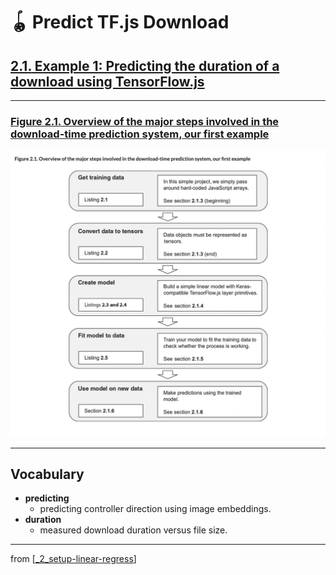 # 🪀 Predict TF.js Download

## [**2.1.** Example 1: Predicting the duration of a download using TensorFlow.js](https://livebook.manning.com/book/deep-learning-with-javascript/chapter-2/7)

---

### [**Figure 2.1.** Overview of the major steps involved in the download-time prediction system, our first example](https://livebook.manning.com/book/deep-learning-with-javascript/chapter-2/ch02fig01)

<img src="../../../assets/figures/Figure_2-1.png"/>

---

## **Vocabulary**

- **predicting**
  - predicting controller direction using image embeddings.
- **duration**
  - measured download duration versus file size.

---

from [[_2_setup-linear-regress]]

[//begin]: # "Autogenerated link references for markdown compatibility"
[_2_setup-linear-regress]: ../_2_setup-linear-regress.md "🪀 2 LINEAR REGRESS"
[//end]: # "Autogenerated link references"
